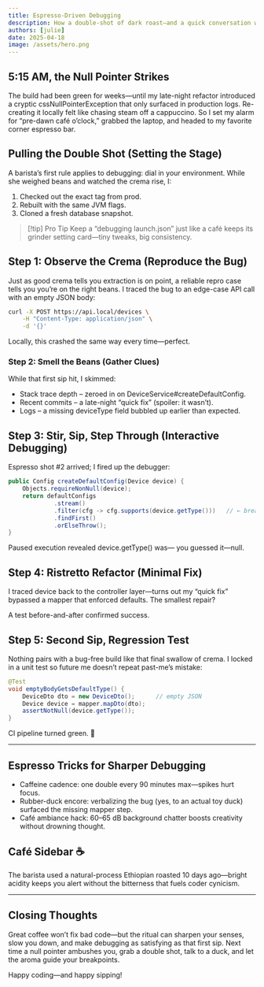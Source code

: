 ```yaml
---
title: Espresso-Driven Debugging
description: How a double-shot of dark roast—and a quick conversation with a rubber duck—helped me squash a stubborn null-pointer before sunrise.
authors: [julie]
date: 2025-04-18
image: /assets/hero.png
---
```


## 5:15 AM, the Null Pointer Strikes

The build had been green for weeks—until my late-night refactor introduced a cryptic cssNullPointerException that only surfaced in production logs. Re-creating it locally felt like chasing steam off a cappuccino. So I set my alarm for “pre-dawn café o’clock,” grabbed the laptop, and headed to my favorite corner espresso bar.

## Pulling the Double Shot (Setting the Stage)

A barista’s first rule applies to debugging: dial in your environment. While she weighed beans and watched the crema rise, I:
1. Checked out the exact tag from prod.
2. Rebuilt with the same JVM flags.
3. Cloned a fresh database snapshot.

> [!tip] Pro Tip
> Keep a “debugging launch.json” just like a café keeps its grinder setting card—tiny tweaks, big consistency.

## Step 1: Observe the Crema (Reproduce the Bug)

Just as good crema tells you extraction is on point, a reliable repro case tells you you’re on the right beans. I traced the bug to an edge-case API call with an empty JSON body:

```bash
curl -X POST https://api.local/devices \
    -H "Content-Type: application/json" \
    -d '{}'
```

Locally, this crashed the same way every time—perfect.

### Step 2: Smell the Beans (Gather Clues)

While that first sip hit, I skimmed:
- Stack trace depth – zeroed in on DeviceService#createDefaultConfig.
- Recent commits – a late-night “quick fix” (spoiler: it wasn’t).
- Logs – a missing deviceType field bubbled up earlier than expected.

## Step 3: Stir, Sip, Step Through (Interactive Debugging)

Espresso shot #2 arrived; I fired up the debugger:

```java
public Config createDefaultConfig(Device device) {
    Objects.requireNonNull(device);
    return defaultConfigs
             .stream()
             .filter(cfg -> cfg.supports(device.getType()))   // ← breaks here
             .findFirst()
             .orElseThrow();
}
```

Paused execution revealed device.getType() was— you guessed it—null.

## Step 4: Ristretto Refactor (Minimal Fix)

I traced device back to the controller layer—turns out my “quick fix” bypassed a mapper that enforced defaults. The smallest repair?

A test before-and-after confirmed success.

## Step 5: Second Sip, Regression Test

Nothing pairs with a bug-free build like that final swallow of crema. I locked in a unit test so future me doesn’t repeat past-me’s mistake:

```java
@Test
void emptyBodyGetsDefaultType() {
    DeviceDto dto = new DeviceDto();      // empty JSON
    Device device = mapper.mapDto(dto);
    assertNotNull(device.getType());
}
```

CI pipeline turned green. 🎉

---

## Espresso Tricks for Sharper Debugging

- Caffeine cadence: one double every 90 minutes max—spikes hurt focus.
- Rubber-duck encore: verbalizing the bug (yes, to an actual toy duck) surfaced the missing mapper step.
- Café ambiance hack: 60–65 dB background chatter boosts creativity without drowning thought.

## Café Sidebar ☕

The barista used a natural-process Ethiopian roasted 10 days ago—bright acidity keeps you alert without the bitterness that fuels coder cynicism.

---

## Closing Thoughts

Great coffee won’t fix bad code—but the ritual can sharpen your senses, slow you down, and make debugging as satisfying as that first sip. Next time a null pointer ambushes you, grab a double shot, talk to a duck, and let the aroma guide your breakpoints.

Happy coding—and happy sipping!
